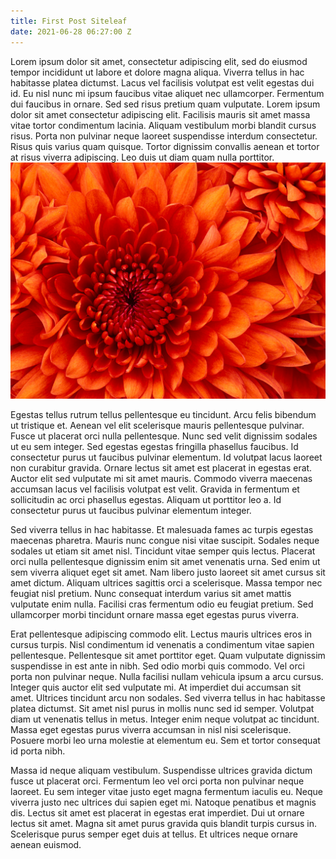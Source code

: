 ```yaml
---
title: First Post Siteleaf
date: 2021-06-28 06:27:00 Z
---
```


Lorem ipsum dolor sit amet, consectetur adipiscing elit, sed do eiusmod tempor incididunt ut labore et dolore magna aliqua. Viverra tellus in hac habitasse platea dictumst. Lacus vel facilisis volutpat est velit egestas dui id. Eu nisl nunc mi ipsum faucibus vitae aliquet nec ullamcorper. Fermentum dui faucibus in ornare. Sed sed risus pretium quam vulputate. Lorem ipsum dolor sit amet consectetur adipiscing elit. Facilisis mauris sit amet massa vitae tortor condimentum lacinia. Aliquam vestibulum morbi blandit cursus risus. Porta non pulvinar neque laoreet suspendisse interdum consectetur. Risus quis varius quam quisque. Tortor dignissim convallis aenean et tortor at risus viverra adipiscing. Leo duis ut diam quam nulla porttitor.
![Chrysanthemum.jpg](/uploads/Chrysanthemum.jpg)

Egestas tellus rutrum tellus pellentesque eu tincidunt. Arcu felis bibendum ut tristique et. Aenean vel elit scelerisque mauris pellentesque pulvinar. Fusce ut placerat orci nulla pellentesque. Nunc sed velit dignissim sodales ut eu sem integer. Sed egestas egestas fringilla phasellus faucibus. Id consectetur purus ut faucibus pulvinar elementum. Id volutpat lacus laoreet non curabitur gravida. Ornare lectus sit amet est placerat in egestas erat. Auctor elit sed vulputate mi sit amet mauris. Commodo viverra maecenas accumsan lacus vel facilisis volutpat est velit. Gravida in fermentum et sollicitudin ac orci phasellus egestas. Aliquam ut porttitor leo a. Id consectetur purus ut faucibus pulvinar elementum integer.

Sed viverra tellus in hac habitasse. Et malesuada fames ac turpis egestas maecenas pharetra. Mauris nunc congue nisi vitae suscipit. Sodales neque sodales ut etiam sit amet nisl. Tincidunt vitae semper quis lectus. Placerat orci nulla pellentesque dignissim enim sit amet venenatis urna. Sed enim ut sem viverra aliquet eget sit amet. Nam libero justo laoreet sit amet cursus sit amet dictum. Aliquam ultrices sagittis orci a scelerisque. Massa tempor nec feugiat nisl pretium. Nunc consequat interdum varius sit amet mattis vulputate enim nulla. Facilisi cras fermentum odio eu feugiat pretium. Sed ullamcorper morbi tincidunt ornare massa eget egestas purus viverra.

Erat pellentesque adipiscing commodo elit. Lectus mauris ultrices eros in cursus turpis. Nisl condimentum id venenatis a condimentum vitae sapien pellentesque. Pellentesque sit amet porttitor eget. Quam vulputate dignissim suspendisse in est ante in nibh. Sed odio morbi quis commodo. Vel orci porta non pulvinar neque. Nulla facilisi nullam vehicula ipsum a arcu cursus. Integer quis auctor elit sed vulputate mi. At imperdiet dui accumsan sit amet. Ultrices tincidunt arcu non sodales. Sed viverra tellus in hac habitasse platea dictumst. Sit amet nisl purus in mollis nunc sed id semper. Volutpat diam ut venenatis tellus in metus. Integer enim neque volutpat ac tincidunt. Massa eget egestas purus viverra accumsan in nisl nisi scelerisque. Posuere morbi leo urna molestie at elementum eu. Sem et tortor consequat id porta nibh.

Massa id neque aliquam vestibulum. Suspendisse ultrices gravida dictum fusce ut placerat orci. Fermentum leo vel orci porta non pulvinar neque laoreet. Eu sem integer vitae justo eget magna fermentum iaculis eu. Neque viverra justo nec ultrices dui sapien eget mi. Natoque penatibus et magnis dis. Lectus sit amet est placerat in egestas erat imperdiet. Dui ut ornare lectus sit amet. Magna sit amet purus gravida quis blandit turpis cursus in. Scelerisque purus semper eget duis at tellus. Et ultrices neque ornare aenean euismod.